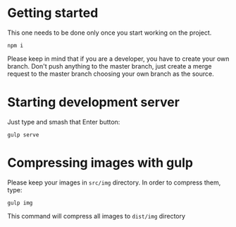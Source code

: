 # Getting started
This one needs to be done only once you start working on the project.
```
npm i
```

Please keep in mind that if you are a developer,
you have to create your own branch.
Don't push anything to the master branch,
just create a merge request to the master branch
choosing your own branch as the source.

# Starting development server
Just type and smash that Enter button:
```
gulp serve
```

# Compressing images with gulp
Please keep your images in `src/img` directory. In order to compress them, type:
```
gulp img
```
This command will compress all images to `dist/img` directory